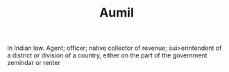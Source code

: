 ---
title: Aumil
letter: A
permalink: "/definitions/bld-aumil.html"
body: In Indian law. Agent; officer; native collector of revenue; sui>erintendent
  of a district or division of a country, either on the part of the government zemindar
  or renter
published_at: '2018-07-07'
source: Black's Law Dictionary 2nd Ed (1910)
layout: post
---